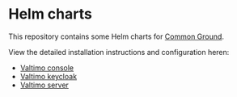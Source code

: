 # Helm charts

This repository contains some Helm charts for [Common Ground](https://www.commonground.nl).

View the detailed installation instructions and configuration heren:

- [Valtimo console](./charts/valtimo-console)
- [Valtimo keycloak](./charts/valtimo-keycloak)
- [Valtimo server](./charts/valtimo-server)
